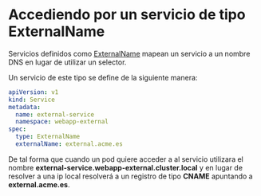# Accediendo por un servicio de tipo ExternalName

Servicios definidos como [ExternalName](https://kubernetes.io/docs/concepts/services-networking/service/#externalname) mapean un servicio a un nombre DNS en lugar de utilizar un selector.

Un servicio de este tipo se define de la siguiente manera:

```yaml
apiVersion: v1
kind: Service
metadata:
  name: external-service
  namespace: webapp-external
spec:
  type: ExternalName
  externalName: external.acme.es
```

De tal forma que cuando un pod quiere acceder a al servicio utilizara el nombre **external-service.webapp-external.cluster.local** y en lugar de resolver a una ip local resolverá a un registro de tipo **CNAME** apuntando a **external.acme.es**.